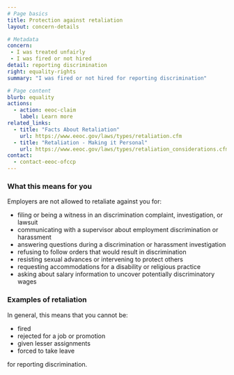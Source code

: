 ```yaml
---
# Page basics
title: Protection against retaliation
layout: concern-details

# Metadata
concern:
 - I was treated unfairly
 - I was fired or not hired
detail: reporting discrimination
right: equality-rights
summary: "I was fired or not hired for reporting discrimination"

# Page content
blurb: equality
actions:
  - action: eeoc-claim
    label: Learn more
related_links:
  - title: "Facts About Retaliation"
    url: https://www.eeoc.gov/laws/types/retaliation.cfm
  - title: "Retaliation - Making it Personal"
    url: https://www.eeoc.gov/laws/types/retaliation_considerations.cfm
contact:
  - contact-eeoc-ofccp
---
```


### What this means for you

Employers are not allowed to retaliate against you for:

- filing or being a witness in an discrimination complaint, investigation, or lawsuit
- communicating with a supervisor about employment discrimination or harassment
- answering questions during a discrimination or harassment investigation
- refusing to follow orders that would result in discrimination
- resisting sexual advances or intervening to protect others
- requesting accommodations for a disability or religious practice
- asking about salary information to uncover potentially discriminatory wages

### Examples of retaliation

In general, this means that you cannot be:

- fired
- rejected for a job or promotion
- given lesser assignments
- forced to take leave

for reporting discrimination.

